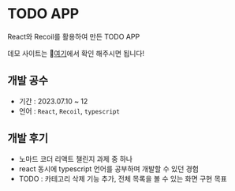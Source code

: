 # TODO APP

React와 Recoil를 활용하여 만든 TODO APP

데모 사이트는 📌[여기](https://jjj02517.github.io/react-study-2023-todo-app/)에서 확인 해주시면 됩니다!

## 개발 공수

- 기간 : 2023.07.10 ~ 12
- 언어 : `React`, `Recoil`, `typescript`

## 개발 후기

- 노마드 코더 리액트 챌린지 과제 중 하나
- react 동시에 typescript 언어를 공부하며 개발할 수 있던 경험
- TODO : 카테고리 삭제 기능 추가, 전체 목록을 볼 수 있는 화면 구현 목표

